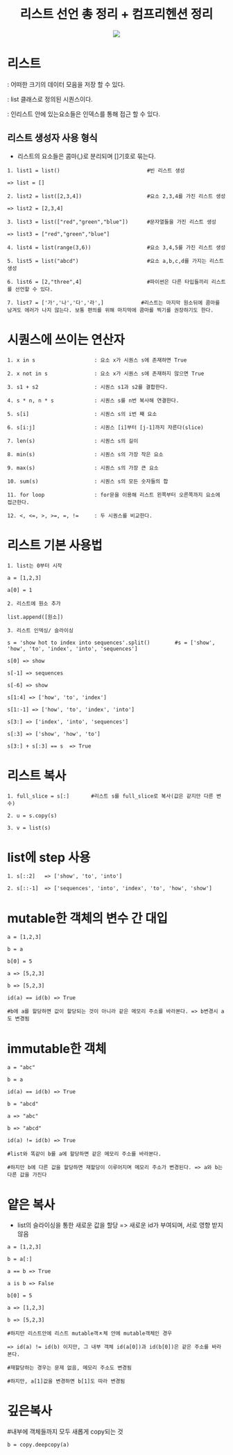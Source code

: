 <h1 align="center">리스트 선언 총 정리 + 컴프리헨션 정리</h1>
<p align="center"><img src="https://img.shields.io/badge/-Python3-blue?style=flat-square&logo=python&logoColor=white"></p>

# 리스트
: 어떠한 크기의 데이터 모음을 저장 할 수 있다.

: list 클래스로 정의된 시퀀스이다.

: 인리스트 안에 있는요소들은 인덱스를 통해 접근 할 수 있다.


## 리스트 생성자 사용 형식

- 리스트의 요소들은 콤마(,)로 분리되며 []기호로 묶는다.

```
1. list1 = list()                            #빈 리스트 생성

=> list = []

2. list2 = list([2,3,4])                     #요소 2,3,4를 가진 리스트 생성

=> list2 = [2,3,4]

3. list3 = list(["red","green","blue"])      #문자열들을 가진 리스트 생성

=> list3 = ["red","green","blue"]

4. list4 = list(range(3,6))                  #요소 3,4,5를 가진 리스트 생성

5. list5 = list("abcd")                      #요소 a,b,c,d를 가지는 리스트 생성

6. list6 = [2,"three",4]                     #파이썬은 다른 타입들끼리 리스트를 선언할 수 있다.

7. list7 = ['가','나','다','라',]            #리스트는 마지막 원소뒤에 콤마를 남겨도 에러가 나지 않는다. 보통 편의를 위해 마지막에 콤마를 찍기를 권장하기도 한다.
```

# 시퀀스에 쓰이는 연산자

```
1. x in s                   : 요소 x가 시퀀스 s에 존재하면 True

2. x not in s               : 요소 x가 시퀀스 s에 존재하지 않으면 True

3. s1 + s2                  : 시퀀스 s1과 s2를 결합한다.

4. s * n, n * s             : 시퀀스 s를 n번 복사해 연결한다.

5. s[i]                     : 시퀀스 s의 i번 째 요소

6. s[i:j]                   : 시퀀스 [i]부터 [j-1]까지 자른다(slice)

7. len(s)                   : 시퀀스 s의 길이

8. min(s)                   : 시퀀스 s의 가장 작은 요소

9. max(s)                   : 시퀀스 s의 가장 큰 요소

10. sum(s)                  : 시퀀스 s의 모든 숫자들의 합

11. for loop                : for문을 이용해 리스트 왼쪽부터 오른쪽까지 요소에 접근한다.

12. <, <=, >, >=, =, !=     : 두 시퀀스를 비교한다. 
```

# 리스트 기본 사용법

```
1. list는 0부터 시작

a = [1,2,3]

a[0] = 1

2. 리스트에 원소 추가

list.append([원소])

3. 리스트 인덱싱/ 슬라이싱

s = 'show hot to index into sequences'.split()        #s = ['show', 'how', 'to', 'index', 'into', 'sequences']

s[0] => show

s[-1] => sequences

s[-6] => show

s[1:4] => ['how', 'to', 'index'] 

s[1:-1] => ['how', 'to', 'index', 'into']

s[3:] => ['index', 'into', 'sequences']

s[:3] => ['show', 'how', 'to']

s[3:] + s[:3] == s  => True
```

# 리스트 복사
```
1. full_slice = s[:]       #리스트 s를 full_slice로 복사(값은 같지만 다른 변수)

2. u = s.copy(s)

3. v = list(s)
```

# list에 step 사용
```
1. s[::2]   => ['show', 'to', 'into']

2. s[::-1]  => ['sequences', 'into', 'index', 'to', 'how', 'show']
```

# mutable한 객체의 변수 간 대입
```
a = [1,2,3]

b = a

b[0] = 5

a => [5,2,3]

b => [5,2,3]

id(a) == id(b) => True

#b에 a를 할당하면 값이 할당되는 것이 아니라 같은 메모리 주소를 바라본다. => b변경시 a도 변경됨
```

# immutable한 객체
```
a = "abc"

b = a

id(a) == id(b) => True

b = "abcd"

a => "abc"

b => "abcd"

id(a) != id(b) => True

#list와 똑같이 b를 a에 할당하면 같은 메모리 주소를 바라본다. 

#하지만 b에 다른 값을 할당하면 재할당이 이루어지며 메모리 주소가 변경된다. => a와 b는 다른 값을 가진다
```

# 얕은 복사
- list의 슬라이싱을 통한 새로운 값을 할당 => 새로운 id가 부여되며, 서로 영향 받지 않음
```
a = [1,2,3]

b = a[:]

a == b => True

a is b => False

b[0] = 5

a => [1,2,3]

b => [5,2,3]

#하지만 리스트안에 리스트 mutable객ㅊ체 안에 mutable객체인 경우 

=> id(a) != id(b) 이지만, 그 내부 객체 id(a[0])과 id(b[0])은 같은 주소를 바라본다.

#재할당하는 경우는 문제 없음, 메모리 주소도 변경됨

#하지만, a[1]값을 변경하면 b[1]도 따라 변경됨
```

# 깊은복사

#내부에 객체들까지 모두 새롭게 copy되는 것
```
b = copy.deepcopy(a)
```
